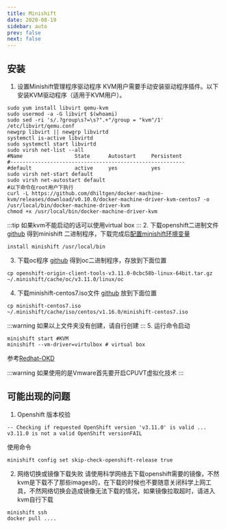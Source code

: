 ```yaml
---
title: Minishift
date: 2020-08-19
sidebar: auto
prev: false
next: false
---
```


## 安装
1. 设置Minishift管理程序驱动程序
KVM用户需要手动安装驱动程序插件。以下安装KVM驱动程序（适用于KVM用户）。
```shell
sudo yum install libvirt qemu-kvm
sudo usermod -a -G libvirt $(whoami)
sudo sed -ri 's/.?group\s?=\s?".+"/group = "kvm"/1' /etc/libvirt/qemu.conf
newgrp libvirt || newgrp libvirtd
systemctl is-active libvirtd
sudo systemctl start libvirtd
sudo virsh net-list --all
#Name                 State      Autostart     Persistent
#---------------------------------------------------------
#default              active     yes           yes
sudo virsh net-start default
sudo virsh net-autostart default
#以下命令在root用户下执行
curl -L https://github.com/dhiltgen/docker-machine-kvm/releases/download/v0.10.0/docker-machine-driver-kvm-centos7 -o /usr/local/bin/docker-machine-driver-kvm
chmod +x /usr/local/bin/docker-machine-driver-kvm
```
:::tip 
如果kvm不能启动的话可以使用virtual box
:::
2. 下载openshift二进制文件
[github](https://github.com/minishift/minishift/releases/download/v1.34.2/minishift-1.34.2-linux-amd64.tgz)
得到minishift 二进制程序，下载完成后[配置minishift环境变量](../../foundation/linux#_1-6-设置环境变量)

```shell
install minishift /usr/local/bin
```

3. 下载oc程序
[github](https://github.com/openshift/origin/releases/download/v3.11.0/openshift-origin-client-tools-v3.11.0-0cbc58b-linux-64bit.tar.gz)
得到oc二进制程序，存放到下面位置
```shell
cp openshift-origin-client-tools-v3.11.0-0cbc58b-linux-64bit.tar.gz ~/.minishift/cache/oc/v3.11.0/linux/oc
```

4. 下载minishift-centos7.iso文件
[github](https://github.com/minishift/minishift-centos-iso/releases/download/v1.16.0/minishift-centos7.iso)
放到下面位置
```shell
cp minishift-centos7.iso ~/.minishift/cache/iso/centos/v1.16.0/minishift-centos7.iso 
```

:::warning 
如果以上文件夹没有创建，请自行创建
:::
5. 运行命令启动
```shell
minishift start #KVM
minishift --vm-driver=virtulbox # virtual box
```

参考[Redhat-OKD](https://docs.okd.io/3.11/minishift/using/basic-usage.html)

:::warning
如果使用的是Vmware首先要开启CPUVT虚拟化技术
:::

## 可能出现的问题
1. Openshift 版本校验
```shell
-- Checking if requested OpenShift version 'v3.11.0' is valid ... v3.11.0 is not a valid OpenShift versionFAIL
```
使用命令
```shell
minishift config set skip-check-openshift-release true
```

2. 网络切换或镜像下载失败
请使用科学网络去下载openshift需要的镜像，不然kvm是下载不了那些images的，在下载的时候也不要随意关闭科学上网工具，不然网络切换会造成镜像无法下载的情况，如果镜像拉取超时，请进入kvm自行下载
```shell
minishift ssh
docker pull ....
```

